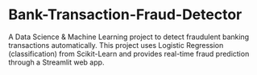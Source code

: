 # Bank-Transaction-Fraud-Detector
A Data Science &amp; Machine Learning project to detect fraudulent banking transactions automatically. This project uses Logistic Regression (classification) from Scikit-Learn and provides real-time fraud prediction through a Streamlit web app.
